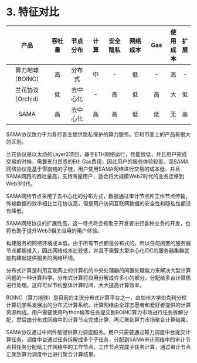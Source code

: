 # 3. 特征对比

<table><thead><tr><th width="134" align="center">产品</th><th width="84" align="center">吞吐量</th><th width="96" align="center">节点分布</th><th width="66" align="center">计算</th><th width="98" align="center">安全隐私</th><th width="101" align="center">网络成本</th><th width="74" align="center">Gas</th><th align="center">使用成本</th><th align="center">扩展</th></tr></thead><tbody><tr><td align="center">算力地球（BOINC）</td><td align="center">高</td><td align="center">分布式</td><td align="center">中</td><td align="center">-</td><td align="center">低</td><td align="center">-</td><td align="center">高</td><td align="center">-</td></tr><tr><td align="center">兰花协议（Orchid）</td><td align="center">低</td><td align="center">去中心化</td><td align="center">-</td><td align="center">高</td><td align="center">低</td><td align="center">高</td><td align="center">大</td><td align="center">低</td></tr><tr><td align="center">SAMA</td><td align="center">高</td><td align="center">去中心化</td><td align="center">高</td><td align="center">高</td><td align="center">低</td><td align="center">低</td><td align="center">无</td><td align="center">高</td></tr></tbody></table>

SAMA协议致力于为各行各业提供隐私保护的算力服务。它和市面上的产品有很大的区别。

兰花协议是以太坊的Layer2项目，基于ETH网络运行，性能很低，并且用户完成交易的时候，需要支付昂贵的Eth Gas费用，因此用户的服务体验较差。而SAMA网络协议是基于雪崩链的子链，用户使用SAMA网络进行交易的成本低，并且SAMA网路的吞吐量高，支持海量用户，适合将大规模Web2时代的业务迁移到Web3时代。

SAMA网络节点采用了去中心化的分布方式，数据通过审计节点和工作节点传输，传输数据的效率相比兰花协议高，但是用户访问互联网数据的安全性和隐私性都没有降低。

SAMA网络协议的扩展性高，这一特点将会有助于开发者进行各种业务的开发，也将有助于提升Web3相关应用的用户体验。

构建服务的网络环境成本低。由于所有节点都是分布式的，所以任何闲置的服务器节点都能接入，因此网络成本比较低，并且不需要大型中心化IDC的服务器集群就能构建起提供服务的网络环境。

分布式计算是利用互联网上的计算机的中央处理器的闲置处理能力来解决大型计算问题的一种计算科学。分布式计算将应用分解成许多小的部分，分配给多台计算机进行处理。这样可以节约整体计算时间，大大提高计算效率。

BOINC（算力地球）是目前的主流分布式计算平台之一，由加州大学伯克利分校计算机学系发展出的分布式计算系统。计算网络由全球志愿者和爱好者提供的计算资源构成。用户需要使用Python编写任务提交到BOINC算力市场进行任务拆解分配，然后由分布式网络中的计算节点完成计算，再汇聚到算力市场聚合计算结果。

SAMA协议通过中间件层提供算力调度服务。用户只需要通过算力调度中台提交计算任务，调度中台通过任务拆解成多个子任务，分配到SAMA审计网络中的审计节点将任务分配给工作网络中的工作节点，工作节点完成子任务计算，通过审计节点汇聚到算力调度中台进行聚合计算结果。

